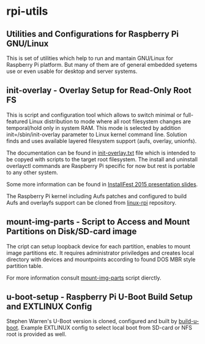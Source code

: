 rpi-utils
=========

Utilities and Configurations for Raspberry Pi GNU/Linux
-------------------------------------------------------

This is set of utilities which help to run and mantain
GNU/Linux for Raspberry Pi platform. But many of them are
of general embedded syetems use or even usable for
desktop and server systems.

init-overlay - Overlay Setup for Read-Only Root FS
--------------------------------------------------
This is script and configuration tool which allows to switch
minimal or full-featured Linux distribution to mode where
all root filesystem changes are temporal/hold only in system RAM.
This mode is selected by addition init=/sbin/init-overlay
parameter to Linux kernel command line. Solution finds and uses
available layered  filesystem support (aufs, overlay, unionfs).

The documentation can be found in [init-overlay.txt](init-overlay/usr/share/doc/init-overlay/init-overlay.txt)
file which is intended to be copyed with scripts to the
target root filesystem. The install and uninstall overlayctl
commands are Raspberry Pi specific for now but rest is portable
to any other system.

Some more information can be found in [InstallFest 2015 presentation slides](http://cmp.felk.cvut.cz/~pisa/installfest/rpi_overlay_and_rt.pdf).

The Raspberry Pi kernel including Aufs patches and configured to
build Aufs and overlayfs support can be cloned from [linux-rpi](https://github.com/ppisa/linux-rpi)
repository.

mount-img-parts - Script to Access and Mount Partitions on Disk/SD-card image
-----------------------------------------------------------------------------
The cript can setup loopback device for each partition, enables to mount
image partitions etc. It requires administrator priviledges and creates
local directory with devices and mountpoints according to found
DOS MBR style partition table.

For more information consult [mount-img-parts](scripts/mount-img-parts)
script dierctly.

u-boot-setup - Raspberry Pi U-Boot Build Setup and EXTLINUX Config
------------------------------------------------------------------
Stephen Warren's U-Boot version is cloned, configured and built
by [build-u-boot](u-boot-setup/build-u-boot). Example EXTLINUX
config to select local boot from SD-card or NFS root is provided as well.

